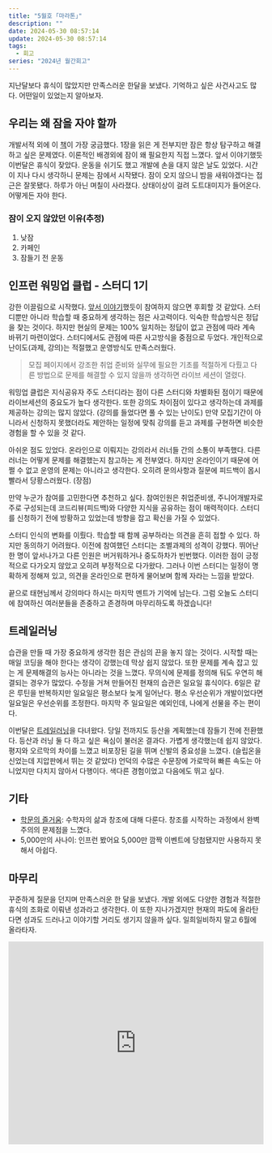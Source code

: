 ```yaml
---
title: "5월호 ｢마라톤｣"
description: ""
date: 2024-05-30 08:57:14
update: 2024-05-30 08:57:14
tags:
  - 회고
series: "2024년 월간회고"
---
```


지난달보다 휴식이 많았지만 만족스러운 한달을 보냈다. 기억하고 싶은 사건사고도 많다. 어떤일이 있었는지 알아보자.

## 우리는 왜 잠을 자야 할까

개발서적 외에 이 [책](https://product.kyobobook.co.kr/detail/S000000582009)이 가장 궁금했다. 1장을 읽은 게 전부지만 잠은 항상 탐구하고 해결하고 싶은 문제였다.
이론적인 배경외에 잠이 왜 필요한지 직접 느꼈다. 앞서 이야기했듯 이번달은 휴식이 잦았다. 운동을 쉬기도 했고 개발에 손을 대지 않은 날도 있었다. 시간이 지나 다시 생각하니 문제는 잠에서 시작됐다.
잠이 오지 않으니 밤을 새워야겠다는 접근은 잘못됐다. 하루가 아닌 며칠이 사라졌다. 상태이상이 걸려 도트대미지가 들어온다. 어떻게든 자야 한다.

### 잠이 오지 않았던 이유(추정)

1. 낮잠
2. 카페인
3. 잠들기 전 운동

## 인프런 워밍업 클럽 - 스터디 1기

강한 이끌림으로 시작했다. [앞서 이야기](https://devmeeple.github.io/2024-04/)했듯이 참여하지 않으면 후회할 것 같았다. 스터디뿐만 아니라 학습할 때 중요하게 생각하는 점은 사고력이다.
익숙한 학습방식은 정답을 찾는 것이다. 하지만 현실의 문제는 100% 일치하는 정답이 없고 관점에 따라 계속 바뀌기 마련이었다. 스터디에서도 관점에 따른 사고방식을 중점으로 두었다.
개인적으로 난이도(과제, 강의)는 적절했고 운영방식도 만족스러웠다.

> 모집 페이지에서 강조한 취업 준비와 실무에 필요한 기초를 적절하게 다뤘고 다른 방법으로 문제를 해결할 수 있지 않을까 생각하면 라이브 세션이 열렸다.

워밍업 클럽은 지식공유자 주도 스터디라는 점이 다른 스터디와 차별화된 점이기 때문에 라이브세션의 중요도가 높다 생각한다. 또한 강의도 차이점이 있다고 생각하는데 과제를 제공하는 강의는
많지 않았다. (강의를 들었다면 풀 수 있는 난이도) 만약 모집기간이 아니라서 신청하지 못했더라도 제안하는 일정에 맞춰 강의를 듣고 과제를 구현하면 비슷한 경험을 할 수 있을 것 같다.

아쉬운 점도 있었다. 온라인으로 이뤄지는 강의라서 러너들 간의 소통이 부족했다. 다른 러너는 어떻게 문제를 해결했는지 참고하는 게 전부였다. 하지만 온라인이기 때문에 어쩔 수 없고 운영의 문제는 아니라고 생각한다.
오히려 문의사항과 질문에 피드백이 몹시 빨라서 당황스러웠다. (장점)

만약 누군가 참여를 고민한다면 추천하고 싶다. 참여인원은 취업준비생, 주니어개발자로 주로 구성되는데 코드리뷰(피드백)와 다양한 지식을 공유하는 점이 매력적이다. 스터디를 신청하기 전에 방황하고 있었는데
방향을 잡고 확신을 가질 수 있었다.

스터디 인식의 변화를 이뤘다. 학습할 때 함께 공부하라는 의견을 흔히 접할 수 있다. 하지만 동의하기 어려웠다. 이전에 참여했던 스터디는 조별과제의 성격이 강했다.
뛰어난 한 명이 앞서나가고 다른 인원은 버거워하거나 중도하차가 빈번했다. 이러한 점이 긍정적으로 다가오지 않았고 오히려 부정적으로 다가왔다. 그러나 이번 스터디는 일정이 명확하게 정해져 있고, 의견을 온라인으로
편하게 물어보며 함께 자라는 느낌을 받았다.

끝으로 태현님께서 강의마다 하시는 마지막 멘트가 기억에 남는다. 그럼 오늘도 스터디에 참여하신 여러분들을 존중하고 존경하며 마무리하도록 하겠습니다!

## 트레일러닝

습관을 만들 때 가장 중요하게 생각한 점은 관심의 끈을 놓지 않는 것이다. 시작할 때는 매일 코딩을 해야 한다는 생각이 강했는데 막상 쉽지 않았다. 또한 문제를 계속 잡고 있는 게 문제해결의 능사는 아니라는 것을
느꼈다. 무의식에 문제를 정의해 둬도 우연히 해결되는 경우가 많았다. 수정을 거쳐 만들어진 현재의 습관은 일요일 휴식이다. 6일은 같은 루틴을 반복하지만 일요일은 평소보다 늦게 일어난다. 평소 우선순위가 개발이었다면
일요일은 우선순위를 조정한다. 마지막 주 일요일은 예외인데, 나에게 선물을 주는 편이다.

이번달은 [트레일러닝](https://socksupmoment.com/blogPost/trail_running)을 다녀왔다. 당일 전까지도 등산을 계획했는데 잠들기 전에 전환했다. 등산과 러닝 둘 다 하고 싶은
욕심이 불러온 결과다. 가볍게 생각했는데 쉽지 않았다. 평지와 오르막의 차이를 느꼈고 비포장된 길을 뛰며 신발의 중요성을 느꼈다. (슬립온을 신었는데 지압판에서 뛰는 것 같았다) 언덕의 수많은 수문장에 가로막혀
빠른 속도는 아니었지만 다치지 않아서 다행이다. 색다른 경험이었고 다음에도 뛰고 싶다.

## 기타

- [학문의 즐거움](https://product.kyobobook.co.kr/detail/S000000594931): 수학자의 삶과 창조에 대해 다룬다. 창조를 시작하는 과정에서 완벽주의의 문제점을 느꼈다.
- 5,000만의 사나이: 인프런 봤어요 5,000만 깜짝 이벤트에 당첨됐지만 사용하지 못해서 아쉽다.

## 마무리

꾸준하게 질문을 던지며 만족스러운 한 달을 보냈다. 개발 외에도 다양한 경험과 적절한 휴식의 조화로 이뤄낸 성과라고 생각한다. 이 또한 지나가겠지만 현재의 파도에 올라탄다면 성과도 드러나고 이야기할 거리도 생기지
않을까 싶다. 일희일비하지 말고 6월에 올라타자.

<iframe width="100%" height="400" src="https://www.youtube.com/embed/ClwEVvUgxEE?si=HzV9OLWagN8cm1FT" title="YouTube video player" frameborder="0" allow="accelerometer; autoplay; clipboard-write; encrypted-media; gyroscope; picture-in-picture; web-share" referrerpolicy="strict-origin-when-cross-origin" allowfullscreen></iframe>

